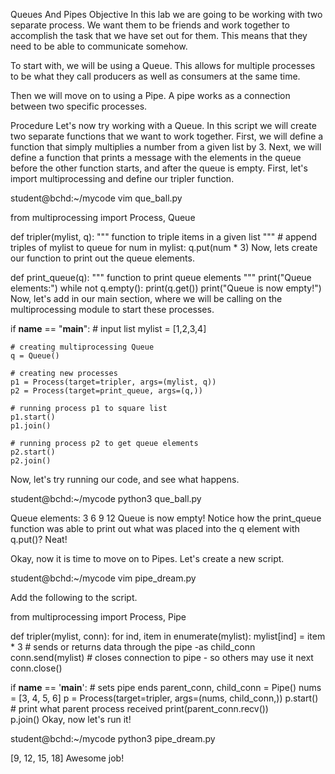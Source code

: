 Queues And Pipes
Objective
In this lab we are going to be working with two separate process. We want them to be friends and work together to accomplish the task that we have set out for them. This means that they need to be able to communicate somehow.

To start with, we will be using a Queue. This allows for multiple processes to be what they call producers as well as consumers at the same time.

Then we will move on to using a Pipe. A pipe works as a connection between two specific processes.

Procedure
Let's now try working with a Queue. In this script we will create two separate functions that we want to work together. First, we will define a function that simply multiplies a number from a given list by 3. Next, we will define a function that prints a message with the elements in the queue before the other function starts, and after the queue is empty. First, let's import multiprocessing and define our tripler function.

student@bchd:~/mycode vim que_ball.py


from multiprocessing import Process, Queue

def tripler(mylist, q):
    """
    function to triple items in a given list
    """
    # append triples of mylist to queue
    for num in mylist:
       q.put(num * 3)
Now, lets create our function to print out the queue elements.


def print_queue(q):
    """
    function to print queue elements
    """
    print("Queue elements:")
    while not q.empty():
        print(q.get())
    print("Queue is now empty!")
Now, let's add in our main section, where we will be calling on the multiprocessing module to start these processes.


if __name__ == "__main__":
    # input list
    mylist = [1,2,3,4]

    # creating multiprocessing Queue
    q = Queue()

    # creating new processes
    p1 = Process(target=tripler, args=(mylist, q))
    p2 = Process(target=print_queue, args=(q,))

    # running process p1 to square list
    p1.start()
    p1.join()

    # running process p2 to get queue elements
    p2.start()
    p2.join()
Now, let's try running our code, and see what happens.

student@bchd:~/mycode python3 que_ball.py


 Queue elements:
 3
 6
 9
 12
 Queue is now empty!
Notice how the print_queue function was able to print out what was placed into the q element with q.put()? Neat!

Okay, now it is time to move on to Pipes. Let's create a new script.

student@bchd:~/mycode vim pipe_dream.py

Add the following to the script.


from multiprocessing import Process, Pipe

def tripler(mylist, conn):
    for ind, item in enumerate(mylist):
        mylist[ind] = item * 3
    # sends or returns data through the pipe -as child_conn
    conn.send(mylist)
    # closes connection to pipe - so others may use it next
    conn.close()

if __name__ == '__main__':
    # sets pipe ends
    parent_conn, child_conn = Pipe()
    nums = [3, 4, 5, 6]
    p = Process(target=tripler, args=(nums, child_conn,))
    p.start()
    # print what parent process received
    print(parent_conn.recv())   
    p.join()
Okay, now let's run it!

student@bchd:~/mycode python3 pipe_dream.py


 [9, 12, 15, 18]
Awesome job!
